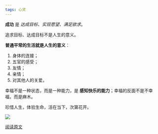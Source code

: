 ```yaml
---
tags: 心灵
---
```



**成功** 是 *达成目标、实现愿望、满足欲求*。

追求目标、达成目标不是人生的意义。



**普通平常的生活就是人生的意义**：

1. 身体的连接；
2. 五官的感受；
3. 友情；
4. 亲情；
5. 对其他人的关爱。



幸福不是一种状态，而是一种能力，是 **感知快乐的能力**；幸福的反面不是不幸福，而是麻木。

珍惜人生，体验生命，活在当下，次第花开。



![](http://8.134.51.249/images/%E7%BE%8E%E5%9B%BE/%E5%8C%97%E6%9E%81%E7%8B%90.jpg)



[阅读原文](https://mp.weixin.qq.com/s/_DGdQjCOAq4-wTxV1zdiMw)

